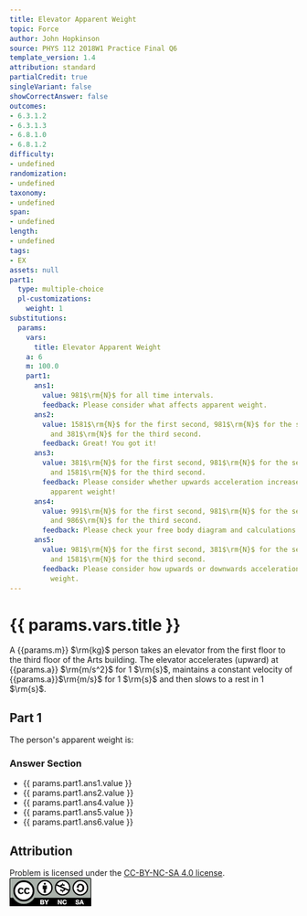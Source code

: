 ```yaml
---
title: Elevator Apparent Weight
topic: Force
author: John Hopkinson
source: PHYS 112 2018W1 Practice Final Q6
template_version: 1.4
attribution: standard
partialCredit: true
singleVariant: false
showCorrectAnswer: false
outcomes:
- 6.3.1.2
- 6.3.1.3
- 6.8.1.0
- 6.8.1.2
difficulty:
- undefined
randomization:
- undefined
taxonomy:
- undefined
span:
- undefined
length:
- undefined
tags:
- EX
assets: null
part1:
  type: multiple-choice
  pl-customizations:
    weight: 1
substitutions:
  params:
    vars:
      title: Elevator Apparent Weight
    a: 6
    m: 100.0
    part1:
      ans1:
        value: 981$\rm{N}$ for all time intervals.
        feedback: Please consider what affects apparent weight.
      ans2:
        value: 1581$\rm{N}$ for the first second, 981$\rm{N}$ for the second second,
          and 381$\rm{N}$ for the third second.
        feedback: Great! You got it!
      ans3:
        value: 381$\rm{N}$ for the first second, 981$\rm{N}$ for the second second,
          and 1581$\rm{N}$ for the third second.
        feedback: Please consider whether upwards acceleration increases or decreases
          apparent weight!
      ans4:
        value: 991$\rm{N}$ for the first second, 981$\rm{N}$ for the second second,
          and 986$\rm{N}$ for the third second.
        feedback: Please check your free body diagram and calculations!
      ans5:
        value: 981$\rm{N}$ for the first second, 381$\rm{N}$ for the second second,
          and 1581$\rm{N}$ for the third second.
        feedback: Please consider how upwards or downwards acceleration affects apparent
          weight.
---
```

# {{ params.vars.title }}
A {{params.m}} $\rm{kg}$ person takes an elevator from the first floor to the third floor of the Arts building. The elevator accelerates (upward) at {{params.a}} $\rm{m/s^2}$ for 1 $\rm{s}$, maintains a constant velocity of {{params.a}}$\rm{m/s}$ for 1 $\rm{s}$ and then slows to a rest in 1 $\rm{s}$.

## Part 1

The person's apparent weight is:

### Answer Section

- {{ params.part1.ans1.value }}
- {{ params.part1.ans2.value }}
- {{ params.part1.ans4.value }}
- {{ params.part1.ans5.value }}
- {{ params.part1.ans6.value }}

## Attribution

Problem is licensed under the [CC-BY-NC-SA 4.0 license](https://creativecommons.org/licenses/by-nc-sa/4.0/).<br> ![The Creative Commons 4.0 license requiring attribution-BY, non-commercial-NC, and share-alike-SA license.](https://raw.githubusercontent.com/firasm/bits/master/by-nc-sa.png)